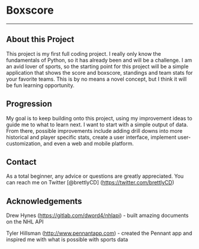 # Boxscore

---

## About this Project

This project is my first full coding project. I really only know the
fundamentals of Python, so it has already been and will be a challenge.
I am an avid lover of sports, so the starting point for this project will be
a simple application that shows the score and boxscore, standings and team
stats for your favorite teams. This is by no means a novel concept, but I
think it will be fun learning opportunity.

## Progression

My goal is to keep building onto this project, using my improvement ideas to
guide me to what to learn next. I want to start with a simple output of data.
From there, possible improvements include adding drill downs into more
historical and player specific stats, create a user interface, implement
user-customization, and even a web and mobile platform.

## Contact

As a total beginner, any advice or questions are greatly appreciated. You can
reach me on Twitter [@brettlyCD] (https://twitter.com/brettlyCD)

## Acknowledgements

Drew Hynes (https://gitlab.com/dword4/nhlapi) - built amazing documents on the
NHL API

Tyler Hillsman (http://www.pennantapp.com) - created the Pennant app and
inspired me with what is possible with sports data
